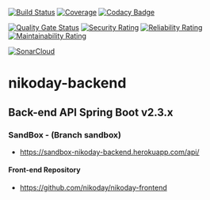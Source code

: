[![Build Status](https://travis-ci.org/nikoday/nikoday-backend.svg?branch=main)](https://travis-ci.org/nikoday/nikoday-backend)
[![Coverage](https://codecov.io/gh/nikoday/nikoday-backend/branch/main/graph/badge.svg)](https://codecov.io/gh/nikoday/nikoday-backend)
[![Codacy Badge](https://app.codacy.com/project/badge/Grade/e2fecaa8a7944446ba8db648d83facc5)](https://www.codacy.com/gh/nikoday/nikoday-backend/dashboard?utm_source=github.com&amp;utm_medium=referral&amp;utm_content=nikoday/nikoday-backend&amp;utm_campaign=Badge_Grade)

[![Quality Gate Status](https://sonarcloud.io/api/project_badges/measure?project=nikoday_nikoday-backend&metric=alert_status)](https://sonarcloud.io/dashboard?id=nikoday_nikoday-backend)
[![Security Rating](https://sonarcloud.io/api/project_badges/measure?project=nikoday_nikoday-backend&metric=security_rating)](https://sonarcloud.io/dashboard?id=nikoday_nikoday-backend)
[![Reliability Rating](https://sonarcloud.io/api/project_badges/measure?project=nikoday_nikoday-backend&metric=reliability_rating)](https://sonarcloud.io/dashboard?id=nikoday_nikoday-backend)
[![Maintainability Rating](https://sonarcloud.io/api/project_badges/measure?project=nikoday_nikoday-backend&metric=sqale_rating)](https://sonarcloud.io/dashboard?id=nikoday_nikoday-backend)

[![SonarCloud](https://sonarcloud.io/images/project_badges/sonarcloud-white.svg)](https://sonarcloud.io/dashboard?id=nikoday_nikoday-backend)


# nikoday-backend

## Back-end API Spring Boot v2.3.x

### SandBox - (Branch sandbox)
- https://sandbox-nikoday-backend.herokuapp.com/api/

#### Front-end Repository
- https://github.com/nikoday/nikoday-frontend
 
